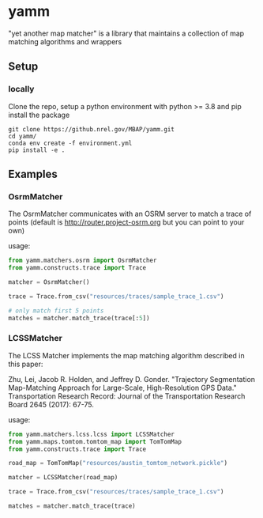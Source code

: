 # yamm
"yet another map matcher" is a library that maintains a collection of map matching algorithms and wrappers

## Setup

### locally
Clone the repo, setup a python environment with python >= 3.8 and pip install the package

```
git clone https://github.nrel.gov/MBAP/yamm.git
cd yamm/
conda env create -f environment.yml
pip install -e .
```

## Examples

### OsrmMatcher

The OsrmMatcher communicates with an OSRM server to match a trace of points
(default is http://router.project-osrm.org but you can point to your own)

usage:
```python
from yamm.matchers.osrm import OsrmMatcher
from yamm.constructs.trace import Trace

matcher = OsrmMatcher()

trace = Trace.from_csv("resources/traces/sample_trace_1.csv")

# only match first 5 points
matches = matcher.match_trace(trace[:5])
```

### LCSSMatcher 

The LCSS Matcher implements the map matching algorithm described in this paper: 

Zhu, Lei, Jacob R. Holden, and Jeffrey D. Gonder.
"Trajectory Segmentation Map-Matching Approach for Large-Scale, High-Resolution GPS Data."
Transportation Research Record: Journal of the Transportation Research Board 2645 (2017): 67-75.

usage:
```python
from yamm.matchers.lcss.lcss import LCSSMatcher
from yamm.maps.tomtom.tomtom_map import TomTomMap 
from yamm.constructs.trace import Trace

road_map = TomTomMap("resources/austin_tomtom_network.pickle")

matcher = LCSSMatcher(road_map)

trace = Trace.from_csv("resources/traces/sample_trace_1.csv")

matches = matcher.match_trace(trace)
```





